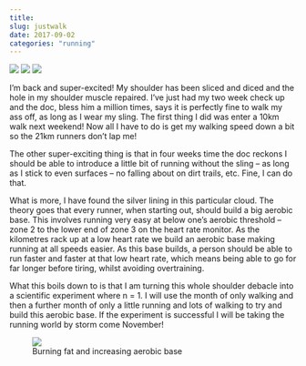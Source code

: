 ```yaml
---
title:
slug: justwalk
date: 2017-09-02
categories: "running"
---
```


<div class="simple-gallery">
    <img src="https://res.cloudinary.com/dy6grlu8z/image/upload/v1558841624/kup9aqim6dmtpkyhdypm.jpg"/>
    <img src="https://res.cloudinary.com/dy6grlu8z/image/upload/v1558841625/y9eu9e0rhivcs442qk8s.jpg"/>
    <img src="https://res.cloudinary.com/dy6grlu8z/image/upload/v1558841626/ymucekm0oinnrqnadkq9.png"/>
</div>

<p>I’m back and super-excited! My shoulder has been sliced and diced and the hole in my shoulder muscle repaired. I’ve just had my two week check up and the doc, bless him a million times, says it is perfectly fine to walk my ass off, as long as I wear my sling. The first thing I did was enter a 10km walk next weekend! Now all I have to do is get my walking speed down a bit so the 21km runners don’t lap me!</p>
<p>The other super-exciting thing is that in four weeks time the doc reckons I should be able to introduce a little bit of running without the sling – as long as I stick to even surfaces – no falling about on dirt trails, etc. Fine, I can do that.</p>
<p>What is more, I have found the silver lining in this particular cloud. The theory goes that every runner, when starting out, should build a big aerobic base. This involves running very easy at below one’s aerobic threshold – zone 2 to the lower end of zone 3 on the heart rate monitor. As the kilometres rack up at a low heart rate we build an aerobic base making running at all speeds easier. As this base builds, a person should be able to run faster and faster at that low heart rate, which means being able to go for far longer before tiring, whilst avoiding overtraining.</p>
<p>What this boils down to is that I am turning this whole shoulder debacle into a scientific experiment where n = 1. I will use the month of only walking and then a further month of only a little running and lots of walking to try and build this aerobic base. If the experiment is successful I will be taking the running world by storm come November!</p>
<figure><img src="https://res.cloudinary.com/dy6grlu8z/image/upload/v1558841627/t9ycahsml4n7j4u7zynr.png"/><figcaption>Burning fat and increasing aerobic base</figcaption></figure>
<p> </p>
